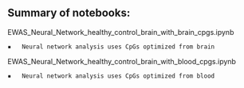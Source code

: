 ## Summary of notebooks:


EWAS\_Neural\_Network\_healthy\_control\_brain\_with\_brain\_cpgs.ipynb

	▪	Neural network analysis uses CpGs optimized from brain

EWAS\_Neural\_Network\_healthy\_control\_brain\_with\_blood\_cpgs.ipynb

	▪	Neural network analysis uses CpGs optimized from blood

